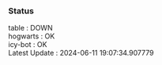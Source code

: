 ### Status


table : DOWN  
hogwarts : OK  
icy-bot : OK  
Latest Update : 2024-06-11 19:07:34.907779
